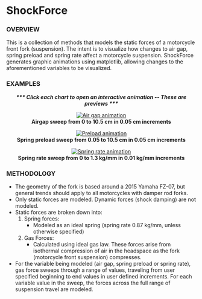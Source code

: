 # ShockForce
### OVERVIEW
This is a collection of methods that models the static forces of a motorcycle front fork (suspension).  The intent is to visualize how changes to air gap, spring preload and spring rate affect a motorcycle suspension. ShockForce generates graphic animations using matplotlib, allowing changes to the aforementioned variables to be visualized. 

### EXAMPLES

<p align="center">
<i><b>*** Click each chart to open an interactive animation -- These are previews ***</b></i> 
</p>

<p align="center">
  <a href=https://htmlpreview.github.io/?https://github.com/ericghara/ShockForce/blob/main/examples/airgap.html>
  <img src=https://user-images.githubusercontent.com/87097441/124851501-81eeed00-df57-11eb-8caf-3ec4f25d9536.gif alt="Air gap animation"></a><br>
  <b>Airgap sweep from 0 to 10.5 cm in 0.05 cm increments</b><br>
</p>

<p align="center">
  <a href=https://htmlpreview.github.io/?https://github.com/ericghara/ShockForce/blob/main/examples/preload.html>
  <img src=https://user-images.githubusercontent.com/87097441/124851507-85827400-df57-11eb-9aae-0cd5bf845540.gif alt="Preload animation"></a><br>
  <b>Spring preload sweep from 0.05 to 10.5 cm in 0.05 cm increments</b><br>
</p>

<p align="center">
  <a href=https://htmlpreview.github.io/?https://github.com/ericghara/ShockForce/blob/main/examples/springrate.html>
  <img src=https://user-images.githubusercontent.com/87097441/124851515-887d6480-df57-11eb-964a-68bdb8243d65.gif alt="Spring rate animation"></a><br>
  <b>Spring rate sweep from 0 to 1.3 kg/mm in 0.01 kg/mm increments</b><br>
</p>

### METHODOLOGY
* The geometry of the fork is based around a 2015 Yamaha FZ-07, but general trends should apply to all motorcycles with damper rod forks.
* Only static forces are modeled.  Dynamic forces (shock damping) are not modeled.
* Static forces are broken down into:
  1. Spring forces:
      * Modeled as an ideal spring (spring rate 0.87 kg/mm, unless otherwise specified)
  2. Gas Forces:
      * Calculated using ideal gas law.  These forces arise from isothermal compression of air in the headspace as the fork (motorcycle front suspension) compresses.
* For the variable being modeled (air gap, spring preload or spring rate), gas force sweeps through a range of values, traveling from user specified beginning to end values in user defined increments.  For each variable value in the sweep, the forces across the full range of suspension travel are modeled.

